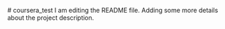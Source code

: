 \# coursera_test
I am editing the README file. Adding some more details about the project description.
